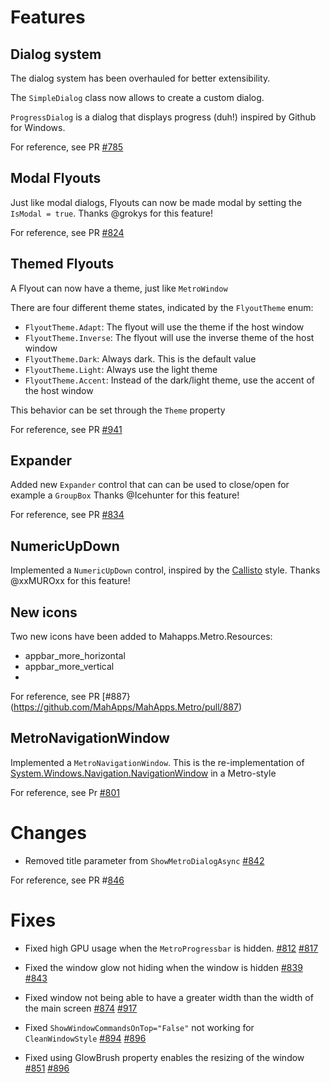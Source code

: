 # Features

## Dialog system

The dialog system has been overhauled for better extensibility.

The `SimpleDialog` class now allows to create a custom dialog.

`ProgressDialog` is a dialog that displays progress (duh!) inspired by Github for Windows.

For reference, see PR [#785](https://github.com/MahApps/MahApps.Metro/pull/785)

## Modal Flyouts

Just like modal dialogs, Flyouts can now be made modal by setting the `IsModal = true`.
Thanks @grokys for this feature!

For reference, see PR [#824](https://github.com/MahApps/MahApps.Metro/pull/824)

## Themed Flyouts

A Flyout can now have a theme, just like `MetroWindow`

There are four different theme states, indicated by the `FlyoutTheme` enum:

- `FlyoutTheme.Adapt`: The flyout will use the theme if the host window
- `FlyoutTheme.Inverse`: The flyout will use the inverse theme of the host window
- `FlyoutTheme.Dark`: Always dark. This is the default value
- `FlyoutTheme.Light`: Always use the light theme
- `FlyoutTheme.Accent`: Instead of the dark/light theme, use the accent of the host window

This behavior can be set through the `Theme` property

For reference, see PR [#941](https://github.com/MahApps/MahApps.Metro/pull/941)

## Expander

Added new `Expander` control that can can be used to close/open for example a `GroupBox`
Thanks @Icehunter for this feature!

For reference, see PR [#834](https://github.com/MahApps/MahApps.Metro/pull/834)

## NumericUpDown

Implemented a `NumericUpDown` control, inspired by the [Callisto](https://github.com/timheuer/callisto/wiki/NumericUpDown) style.
Thanks @xxMUROxx for this feature!

## New icons

Two new icons have been added to Mahapps.Metro.Resources:
- appbar_more_horizontal
- appbar_more_vertical
- 
For reference, see PR [#887}(https://github.com/MahApps/MahApps.Metro/pull/887)

## MetroNavigationWindow

Implemented a `MetroNavigationWindow`. This is the re-implementation of [System.Windows.Navigation.NavigationWindow](http://msdn.microsoft.com/en-us/library/System.Windows.Navigation.NavigationWindow.aspx) in a Metro-style

For reference, see Pr [#801](https://github.com/MahApps/MahApps.Metro/pull/801)

# Changes

- Removed title parameter from `ShowMetroDialogAsync`
[#842](https://github.com/MahApps/MahApps.Metro/pull/842)

For reference, see PR #[846](https://github.com/MahApps/MahApps.Metro/pull/846)
# Fixes

- Fixed high GPU usage when the `MetroProgressbar` is hidden. 
[#812](https://github.com/MahApps/MahApps.Metro/issues/812)
[#817](https://github.com/MahApps/MahApps.Metro/pull/817)

- Fixed the window glow not hiding when the window is hidden
[#839](https://github.com/MahApps/MahApps.Metro/issues/839)
[#843](https://github.com/MahApps/MahApps.Metro/pull/843)

- Fixed window not being able to have a greater width than the width of the main screen
[#874](https://github.com/MahApps/MahApps.Metro/issues/874)
[#917](https://github.com/MahApps/MahApps.Metro/pull/917)

- Fixed `ShowWindowCommandsOnTop="False"` not working for `CleanWindowStyle`
[#894](https://github.com/MahApps/MahApps.Metro/issues/894)
[#896](https://github.com/MahApps/MahApps.Metro/pull/896)

- Fixed using GlowBrush property enables the resizing of the window
[#851](https://github.com/MahApps/MahApps.Metro/issues/851)
[#896](https://github.com/MahApps/MahApps.Metro/pull/896)
